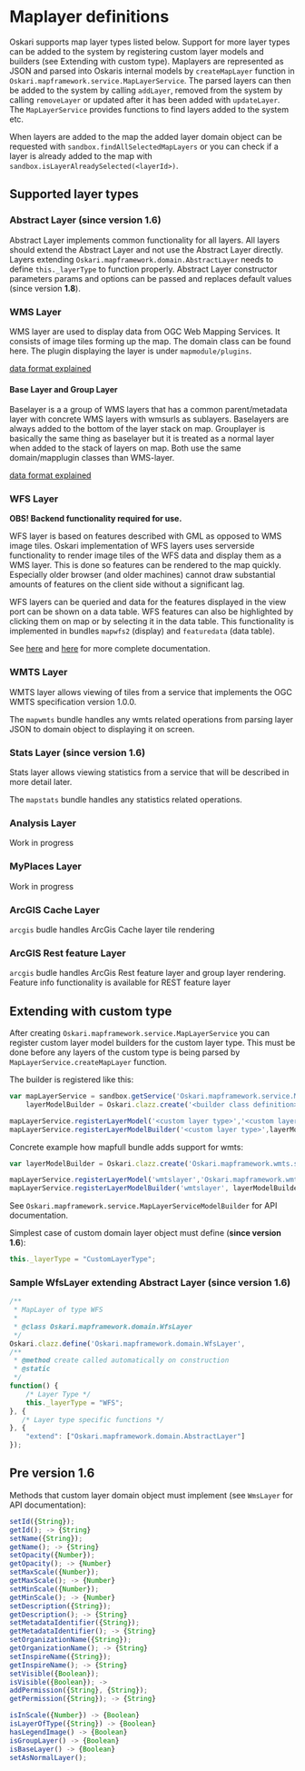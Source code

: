 # Maplayer definitions

Oskari supports map layer types listed below. Support for more layer types can be added to the system by registering custom layer models and builders (see Extending with custom type). Maplayers are represented as JSON and parsed into Oskaris internal models by `createMapLayer` function in `Oskari.mapframework.service.MapLayerService`. The parsed layers can then be added to the system by calling `addLayer`, removed from the system by calling `removeLayer` or updated after it has been added with `updateLayer`. The `MapLayerService` provides functions to find layers added to the system etc.

When layers are added to the map the added layer domain object can be requested with `sandbox.findAllSelectedMapLayers` or you can check if a layer is already added to the map with `sandbox.isLayerAlreadySelected(<layerId>)`.

## Supported layer types

### Abstract Layer (**since version 1.6**)

Abstract Layer implements common functionality for all layers. All layers should extend the Abstract Layer and not use the Abstract Layer directly. Layers extending `Oskari.mapframework.domain.AbstractLayer` needs to define `this._layerType` to function properly. Abstract Layer constructor parameters params and options can be passed and replaces default values (since version **1.8**).

### WMS Layer

WMS layer are used to display data from OGC Web Mapping Services. It consists of image tiles forming up the map. The domain class can be found here. The plugin displaying the layer is under `mapmodule/plugins`.

[data format explained](/documentation/data/wms-layer)

#### Base Layer and Group Layer

Baselayer is a a group of WMS layers that has a common parent/metadata layer with concrete WMS layers with wmsurls as sublayers. Baselayers are always added to the bottom of the layer stack on map. Grouplayer is basically the same thing as baselayer but it is treated as a normal layer when added to the stack of layers on map. Both use the same domain/mapplugin classes than WMS-layer.

[data format explained](/documentation/data/base-layer)

### WFS Layer

**OBS! Backend functionality required for use.**

WFS layer is based on features described with GML as opposed to WMS image tiles. Oskari implementation of WFS layers uses serverside functionality to render image tiles of the WFS data and display them as a WMS layer. This is done so features can be rendered to the map quickly. Especially older browser (and older machines) cannot draw substantial amounts of features on the client side without a significant lag.

WFS layers can be queried and data for the features displayed in the view port can be shown on a data table. WFS features can also be highlighted by clicking them on map or by selecting it in the data table. This functionality is implemented in bundles `mapwfs2` (display) and `featuredata` (data table).

See [here](https://github.com/nls-oskari/oskari/blob/master/docs/md/architecture/wfs.md) and [here](http://demo.paikkatietoikkuna.fi/Oskari/1.12/docs/architecture/wfs.html) for more complete documentation.

### WMTS Layer

WMTS layer allows viewing of tiles from a service that implements the OGC WMTS specification version 1.0.0.

The `mapwmts` bundle handles any wmts related operations from parsing layer JSON to domain object to displaying it on screen.

### Stats Layer (**since version 1.6**)

Stats layer allows viewing statistics from a service that will be described in more detail later.

The `mapstats` bundle handles any statistics related operations.

### Analysis Layer

Work in progress

### MyPlaces Layer

Work in progress

### ArcGIS Cache Layer

`arcgis` budle handles ArcGis Cache layer tile rendering

### ArcGIS Rest feature Layer

`arcgis` budle handles ArcGis Rest feature layer and group layer  rendering.
Feature info functionality is available for REST feature layer

## Extending with custom type

After creating `Oskari.mapframework.service.MapLayerService` you can register custom layer model builders for the custom layer type. This must be done before any layers of the custom type is being parsed by `MapLayerService.createMapLayer` function.

The builder is registered like this:

```javascript
var mapLayerService = sandbox.getService('Oskari.mapframework.service.MapLayerService'),
    layerModelBuilder = Oskari.clazz.create('<builder class definition>');

mapLayerService.registerLayerModel('<custom layer type>','<custom layer domain definition>');
mapLayerService.registerLayerModelBuilder('<custom layer type>',layerModelBuilder);
```

Concrete example how mapfull bundle adds support for wmts:

```javascript
var layerModelBuilder = Oskari.clazz.create('Oskari.mapframework.wmts.service.WmtsLayerModelBuilder');

mapLayerService.registerLayerModel('wmtslayer','Oskari.mapframework.wmts.domain.WmtsLayer');
mapLayerService.registerLayerModelBuilder('wmtslayer', layerModelBuilder);
```

See `Oskari.mapframework.service.MapLayerServiceModelBuilder` for API documentation.

Simplest case of custom domain layer object must define (**since version 1.6**):

```javascript
this._layerType = "CustomLayerType";
```

### Sample WfsLayer extending Abstract Layer (**since version 1.6**)

```javascript
/**
 * MapLayer of type WFS
 *
 * @class Oskari.mapframework.domain.WfsLayer
 */
Oskari.clazz.define('Oskari.mapframework.domain.WfsLayer',
/**
 * @method create called automatically on construction
 * @static
 */
function() {
    /* Layer Type */
    this._layerType = "WFS";
}, {
   /* Layer type specific functions */
}, {
    "extend": ["Oskari.mapframework.domain.AbstractLayer"]
});
```

## Pre version 1.6

Methods that custom layer domain object must implement (see `WmsLayer` for API documentation):

```javascript
setId({String});
getId(); -> {String}
setName({String});
getName(); -> {String}
setOpacity({Number});
getOpacity(); -> {Number}
setMaxScale({Number});
getMaxScale(); -> {Number}
setMinScale({Number});
getMinScale(); -> {Number}
setDescription({String});
getDescription(); -> {String}
setMetadataIdentifier({String});
getMetadataIdentifier(); -> {String}
setOrganizationName({String});
getOrganizationName(); -> {String}
setInspireName({String});
getInspireName(); -> {String}
setVisible({Boolean});
isVisible({Boolean}); ->
addPermission({String}, {String});  
getPermission({String}); -> {String}

isInScale({Number}) -> {Boolean}
isLayerOfType({String}) -> {Boolean}
hasLegendImage() -> {Boolean}
isGroupLayer() -> {Boolean}
isBaseLayer() -> {Boolean}
setAsNormalLayer();
```